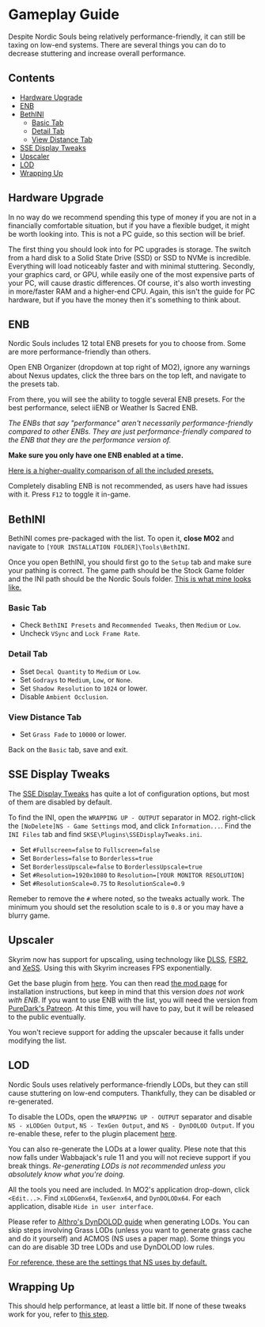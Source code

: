 # Gameplay Guide

Despite Nordic Souls being relatively performance-friendly, it can still be taxing on low-end systems. There are several things you can do to decrease stuttering and increase overall performance.

## Contents
- [Hardware Upgrade](#hardware-upgrade)
- [ENB](#enb)
- [BethINI](#bethini)
  - [Basic Tab](#basic-tab)
  - [Detail Tab](#detail-tab)
  - [View Distance Tab](#view-distance-tab)
- [SSE Display Tweaks](#sse-display-tweaks)
- [Upscaler](#upscaler)
- [LOD](#lod)
- [Wrapping Up](#wrapping-up)

## Hardware Upgrade

In no way do we recommend spending this type of money if you are not in a financially comfortable situation, but if you have a flexible budget, it might be worth looking into. This is not a PC guide, so this section will be brief.

The first thing you should look into for PC upgrades is storage. The switch from a hard disk to a Solid State Drive (SSD) or SSD to NVMe is incredible. Everything will load noticeably faster and with minimal stuttering. Secondly, your graphics card, or GPU, while easily one of the most expensive parts of your PC, will cause drastic differences. Of course, it's also worth investing in more/faster RAM and a higher-end CPU. Again, this isn't the guide for PC hardware, but if you have the money then it's something to think about.

## ENB

Nordic Souls includes 12 total ENB presets for you to choose from. Some are more performance-friendly than others.

Open ENB Organizer (dropdown at top right of MO2), ignore any warnings about Nexus updates, click the three bars on the top left, and navigate to the presets tab.

From there, you will see the ability to toggle several ENB presets. For the best performance, select iiENB or Weather Is Sacred ENB.

*The ENBs that say "performance" aren't necessarily performance-friendly compared to other ENBs. They are just performance-friendly compared to the ENB that they are the performance version of.*

**Make sure you only have one ENB enabled at a time.**

[Here is a higher-quality comparison of all the included presets.](https://imgur.com/gallery/3WDkZit)

Completely disabling ENB is not recommended, as users have had issues with it. Press `F12` to toggle it in-game.

## BethINI

BethINI comes pre-packaged with the list. To open it, **close MO2** and navigate to `[YOUR INSTALLATION FOLDER]\Tools\BethINI`.

Once you open BethINI, you should first go to the `Setup` tab and make sure your pathing is correct. The game path should be the Stock Game folder and the INI path should be the Nordic Souls folder. [This is what mine looks like.](https://user-images.githubusercontent.com/88332109/227602080-c1e05e4f-e880-46eb-913a-1dad845de523.png)

### Basic Tab
- Check `BethINI Presets` and `Recommended Tweaks`, then `Medium` or `Low`.
- Uncheck `VSync` and `Lock Frame Rate`.

### Detail Tab
- Sset `Decal Quantity` to `Medium` or `Low`.
- Set `Godrays` to `Medium`, `Low`, or `None`.
- Set `Shadow Resolution` to `1024` or lower.
- Disable `Ambient Occlusion`.

### View Distance Tab
- Set `Grass Fade` to `10000` or lower.

Back on the `Basic` tab, save and exit.

## SSE Display Tweaks

The [SSE Display Tweaks](https://www.nexusmods.com/skyrimspecialedition/mods/34705) has quite a lot of configuration options, but most of them are disabled by default.

To find the INI, open the `WRAPPING UP - OUTPUT` separator in MO2. right-click the `[NoDelete]NS - Game Settings` mod, and click `Information...`. Find the `INI Files` tab and find `SKSE\Plugins\SSEDisplayTweaks.ini`.

- Set `#Fullscreen=false` to `Fullscreen=false`
- Set `Borderless=false` to `Borderless=true`
- Set `BorderlessUpscale=false` to `BorderlessUpscale=true`
- Set `#Resolution=1920x1080` to `Resolution=[YOUR MONITOR RESOLUTION]`
- Set `#ResolutionScale=0.75` to `ResolutionScale=0.9`

Remeber to remove the `#` where noted, so the tweaks actually work. The minimum you should set the resolution scale to is `0.8` or you may have a blurry game.

## Upscaler

Skyrim now has support for upscaling, using technology like [DLSS](https://www.nvidia.com/en-us/geforce/technologies/dlss/), [FSR2](https://www.amd.com/en/technologies/fidelityfx-super-resolution), and [XeSS](https://www.intel.com/content/www/us/en/products/docs/arc-discrete-graphics/xess.html). Using this with Skyrim increases FPS exponentially.

Get the base plugin from [here](https://www.nexusmods.com/site/mods/502). You can then read [the mod page](https://www.nexusmods.com/skyrimspecialedition/mods/80343) for installation instructions, but keep in mind that this version *does not work with ENB*. If you want to use ENB with the list, you will need the version from [PureDark's Patreon](https://www.patreon.com/PureDark). At this time, you will have to pay, but it will be released to the public eventually.

You won't recieve support for adding the upscaler because it falls under modifying the list.

## LOD

Nordic Souls uses relatively performance-friendly LODs, but they can still cause stuttering on low-end computers. Thankfully, they can be disabled or re-generated.

To disable the LODs, open the `WRAPPING UP - OUTPUT` separator and disable `NS - xLODGen Output`, `NS - TexGen Output`, and `NS - DynDOLOD Output`. If you re-enable these, refer to the plugin placement [here](https://loadorderlibrary.com/lists/nordic-souls).

You can also re-generate the LODs at a lower quality. Plese note that this now falls under Wabbajack's rule 11 and you will not recieve support if you break things. *Re-generating LODs is not recommended unless you absolutely know what you're doing.*

All the tools you need are included. In MO2's application drop-down, click `<Edit...>`. Find `xLODGenx64`, `TexGenx64`, and `DynDOLODx64`. For each application, disable `Hide in user interface`.

Please refer to [Althro's DynDOLOD guide](https://github.com/The-Animonculory/Modding-Resources/blob/main/DynDOLOD.md) when generating LODs. You can skip steps involving Grass LODs (unless you want to generate grass cache and do it yourself) and ACMOS (NS uses a paper map). Some things you can do are disable 3D tree LODs and use DynDOLOD low rules.

[For reference, these are the settings that NS uses by default.](https://imgur.com/gallery/sTF2mBr)

## Wrapping Up

This should help performance, at least a little bit. If none of these tweaks work for you, refer to [this step](#hardware-upgrade).
